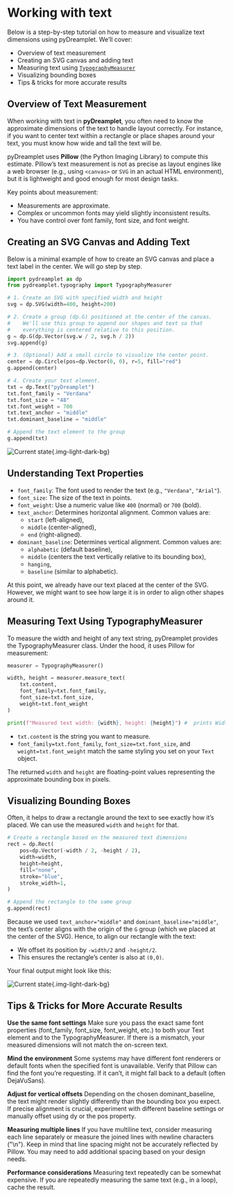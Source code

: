 # Working with text

Below is a step-by-step tutorial on how to measure and visualize text dimensions using pyDreamplet. We’ll cover:

- Overview of text measurement
- Creating an SVG canvas and adding text
- Measuring text using [`TypographyMeasurer`](../reference/typography/index.md#typographymeasurer)
- Visualizing bounding boxes
- Tips & tricks for more accurate results

## Overview of Text Measurement

When working with text in **pyDreamplet**, you often need to know the approximate dimensions of the text to handle layout correctly. For instance, if you want to center text within a rectangle or place shapes around your text, you must know how wide and tall the text will be.

pyDreamplet uses **Pillow** (the Python Imaging Library) to compute this estimate. Pillow’s text measurement is not as precise as layout engines like a web browser (e.g., using `<canvas>` or `SVG` in an actual HTML environment), but it is lightweight and good enough for most design tasks.

Key points about measurement:

- Measurements are approximate.
- Complex or uncommon fonts may yield slightly inconsistent results.
- You have control over font family, font size, and font weight.

## Creating an SVG Canvas and Adding Text

Below is a minimal example of how to create an SVG canvas and place a text label in the center. We will go step by step.

```py
import pydreamplet as dp
from pydreamplet.typography import TypographyMeasurer

# 1. Create an SVG with specified width and height
svg = dp.SVG(width=400, height=200)

# 2. Create a group (dp.G) positioned at the center of the canvas.
#    We'll use this group to append our shapes and text so that
#    everything is centered relative to this position.
g = dp.G(dp.Vector(svg.w / 2, svg.h / 2))
svg.append(g)

# 3. (Optional) Add a small circle to visualize the center point.
center = dp.Circle(pos=dp.Vector(0, 0), r=5, fill="red")
g.append(center)

# 4. Create your text element.
txt = dp.Text("pyDreamplet")
txt.font_family = "Verdana"
txt.font_size = "48"
txt.font_weight = 700
txt.text_anchor = "middle"
txt.dominant_baseline = "middle"

# Append the text element to the group
g.append(txt)
```

![Current state](assets/text_measure_01.png){.img-light-dark-bg}

## Understanding Text Properties

- `font_family`: The font used to render the text (e.g., `"Verdana"`, `"Arial"`).
- `font_size`: The size of the text in points.
- `font_weight`: Use a numeric value like `400` (normal) or `700` (bold).
- `text_anchor`: Determines horizontal alignment. Common values are:
    - `start` (left-aligned),
    - `middle` (center-aligned),
    - `end` (right-aligned).
- `dominant_baseline`: Determines vertical alignment. Common values are:
    - `alphabetic` (default baseline),
    - `middle` (centers the text vertically relative to its bounding box),
    - `hanging`,
    - `baseline` (similar to alphabetic).

At this point, we already have our text placed at the center of the SVG. However, we might want to see how large it is in order to align other shapes around it.

## Measuring Text Using TypographyMeasurer

To measure the width and height of any text string, pyDreamplet provides the TypographyMeasurer class. Under the hood, it uses Pillow for measurement:

```py
measurer = TypographyMeasurer()

width, height = measurer.measure_text(
    txt.content,
    font_family=txt.font_family,
    font_size=txt.font_size,
    weight=txt.font_weight
)

print(f"Measured text width: {width}, height: {height}") #  prints Width: 347.0, Height: 47.0
```

- `txt.content` is the string you want to measure.
- `font_family=txt.font_family`, `font_size=txt.font_size`, and `weight=txt.font_weight` match the same styling you set on your `Text` object.

The returned `width` and `height` are floating-point values representing the approximate bounding box in pixels.

## Visualizing Bounding Boxes
Often, it helps to draw a rectangle around the text to see exactly how it’s placed. We can use the measured `width` and `height` for that.

```py
# Create a rectangle based on the measured text dimensions
rect = dp.Rect(
    pos=dp.Vector(-width / 2, -height / 2),
    width=width,
    height=height,
    fill="none",
    stroke="blue",
    stroke_width=1,
)

# Append the rectangle to the same group
g.append(rect)
```

Because we used `text_anchor="middle"` and `dominant_baseline="middle"`, the text’s center aligns with the origin of the `G` group (which we placed at the center of the SVG). Hence, to align our rectangle with the text:

- We offset its position by `-width/2` and `-height/2`.
- This ensures the rectangle’s center is also at `(0,0)`.

Your final output might look like this:

![Current state](assets/text_measure_02.png){.img-light-dark-bg}

## Tips & Tricks for More Accurate Results

**Use the same font settings**
Make sure you pass the exact same font properties (font_family, font_size, font_weight, etc.) to both your Text element and to the TypographyMeasurer. If there is a mismatch, your measured dimensions will not match the on-screen text.

**Mind the environment**
Some systems may have different font renderers or default fonts when the specified font is unavailable. Verify that Pillow can find the font you’re requesting. If it can’t, it might fall back to a default (often DejaVuSans).

**Adjust for vertical offsets**
Depending on the chosen dominant_baseline, the text might render slightly differently than the bounding box you expect. If precise alignment is crucial, experiment with different baseline settings or manually offset using dy or the pos property.

**Measuring multiple lines**
If you have multiline text, consider measuring each line separately or measure the joined lines with newline characters ("\n"). Keep in mind that line spacing might not be accurately reflected by Pillow. You may need to add additional spacing based on your design needs.

**Performance considerations**
Measuring text repeatedly can be somewhat expensive. If you are repeatedly measuring the same text (e.g., in a loop), cache the result.